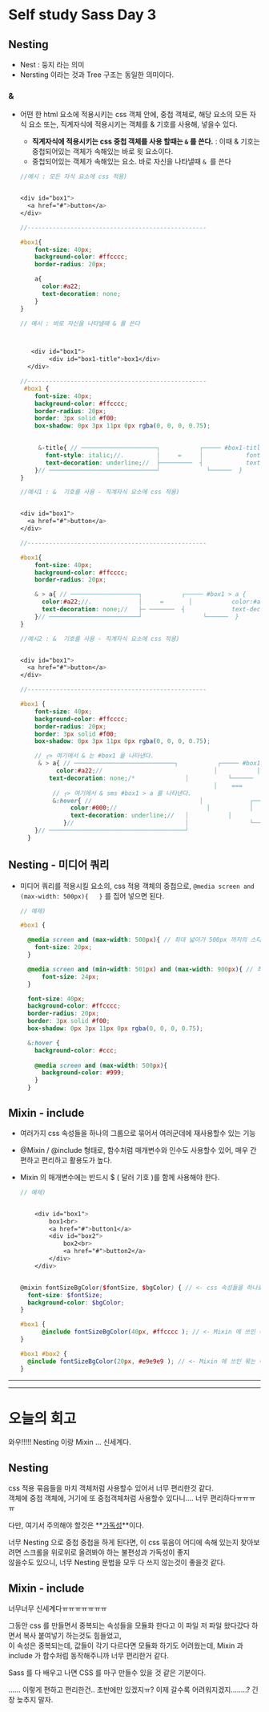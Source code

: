 # Self study Sass Day 3

## Nesting

- Nest : 둥지 라는 의미
- Nersting 이라는 것과 Tree 구조는 동일한 의미이다.

### &

- 어떤 한 html 요소에 적용시키는 css 객체 안에, 중첩 객체로, 해당 요소의 모든 자식 요소 또는, 직계자식에 적용시키는 객체를 & 기호를 사용해, 넣을수 있다. 

  - **직계자식에 적용시키는 css 중첩 객체를 사용 할때는 `&` 를 쓴다.** : 이때 & 기호는 중첩되어있는 객체가 속해있는 바로 윗 요소이다.
  - 중첩되어있는 객체가 속해있는 요소. 바로 자신을 나타낼때 `& `를 쓴다

  ```scss
  //예시 : 모든 자식 요소에 css 적용)
  
  
  <div id="box1">
  	<a href="#">button</a>
  </div>
  
  //--------------------------------------------------
  
  #box1{
      font-size: 40px;
      background-color: #ffcccc;
      border-radius: 20px;
  
      a{
        color:#a22;
        text-decoration: none;  
      }
  }
  ```

  ```scss
  // 예시 : 바로 자신을 나타낼때 & 를 쓴다
  
  
  
     <div id="box1">
          <div id="box1-title">box1</div>
  	</div>
  
  //--------------------------------------------------
   #box1 {
      font-size: 40px;
      background-color: #ffcccc;
      border-radius: 20px;
      border: 3px solid #f00;
      box-shadow: 0px 3px 11px 0px rgba(0, 0, 0, 0.75);
  
       
       &-title{ // ─────────────────────┐           ┌───── #box1-title{
         font-style: italic;//.         │     =     │		     font-style: italic;
         text-decoration: underline;//  ├─────────  ┤	  	     text-decoration: underline
      }// ──────────────────────────────┘	          └──────  }	
  }
  
  ```

  ```scss
  //예시1 : &  기호를 사용 - 직계자식 요소에 css 적용)
  
  
  <div id="box1">
  	<a href="#">button</a>
  </div>
  
  //--------------------------------------------------
  
  #box1{
      font-size: 40px;
      background-color: #ffcccc;
      border-radius: 20px;
  
      & > a{ // ───────────────────┐           ┌───── #box1 > a {
        color:#a22;//.             │     =   	 │		     color:#a22;
        text-decoration: none;//   ├─ ───────  ┤	  	     text-decoration: none
      }// ─────────────────────────┘			     └──────  }	
  }
  ```

  ```scss
  //예시2 : &  기호를 사용 - 직계자식 요소에 css 적용)
  
  
  <div id="box1">
  	<a href="#">button</a>
  </div>
  
  //--------------------------------------------------
  
  #box1 {
      font-size: 40px;
      background-color: #ffcccc;
      border-radius: 20px;
      border: 3px solid #f00;
      box-shadow: 0px 3px 11px 0px rgba(0, 0, 0, 0.75);
  
      // ┌> 여기에서 & 는 #box1 을 나타낸다.
       & > a{ // ────────────────────────────┐           ┌───── #box1 > a {
        	color:#a22;//			                    │           │		     color:#a22;
          text-decoration: none;/*              │           └──────	 text-decoration: none }
              					                        │    ===                                           */
           // ┌> 여기에서 & sms #box1 > a 를 나타낸다.
           &:hover{ //            			        │	          ┌───── #box1 > a:hover {
                color:#000;//			              │           │		     color:#000;
                text-decoration: underline;//   │           │	  	     text-decoration: underline;
              }//                               │			      └──────  }	
      }// ──────────────────────────────────────┘
    }
  ```

## Nesting - 미디어 쿼리

- 미디어 쿼리를 적용시킬 요소의, css 적용 객체의 중첩으로, `@media screen and (max-width: 500px){   }` 를 집어 넣으면 된다.

  ```scss
  // 예제)
  
  #box1 {
  
    @media screen and (max-width: 500px){ // 최대 넓이가 500px 까지의 스타일 ( 500px 보다 작을때 )
      font-size: 20px;
    }
  
    @media screen and (min-width: 501px) and (max-width: 900px){ // 최소 넓이가 501px 부터  최대 넓이 900px까지의 스타일 
        font-size: 24px;
    }
  
    font-size: 40px;
    background-color: #ffcccc;
    border-radius: 20px;
    border: 3px solid #f00;
    box-shadow: 0px 3px 11px 0px rgba(0, 0, 0, 0.75);
  
    &:hover {
      background-color: #ccc;
        
      @media screen and (max-width: 500px){
        background-color: #999;
      }
    }
  ```

  

## Mixin - include

- 여러가지 css 속성들을 하나의 그룹으로 묶어서 여러군데에 재사용할수 있는 기능

- @Mixin / @include 형태로, 함수처럼 매개변수와 인수도 사용할수 있어, 매우 간편하고 편리하고 활용도가 높다.

- Mixin 의 매개변수에는 반드시 $ ( 달러 기호 )를 함께 사용해야 한다. 

  ```scss
  // 예제)
  
  
      <div id="box1">
          box1<br>
          <a href="#">button1</a>
          <div id="box2">
              box2<br>
              <a href="#">button2</a>
          </div>
      </div>
  
  
  @mixin fontSizeBgColor($fontSize, $bgColor) { // <- css 속성들을 하나로 묶는 이름과, 각기 다를 속성 값들을 매개변수에 넣는다.
    font-size: $fontSize;
    background-color: $bgColor;
  }
  
  #box1 {
        @include fontSizeBgColor(40px, #ffcccc ); // <- Mixin 에 쓰인 묶는 이름을과, 각기 다르게 넣은 속성값들을 인수에 넣는다.
  }
  
  #box1 #box2 {
    @include fontSizeBgColor(20px, #e9e9e9 ); // <- Mixin 에 쓰인 묶는 이름을과, 각기 다르게 넣은 속성값들을 인수에 넣는다.
  }
  
  ```

---

---

# 오늘의 회고 

와우!!!!! Nesting 이랑 Mixin ... 신세계다. 

## Nesting 

css 적용 묶음들을 마치 객체처럼 사용할수 있어서 너무 편리한것 같다. <br>객체에 중첩 객체에, 거기에 또 중첩객체처럼 사용할수 있다니.... 너무 편리하다ㅠㅠㅠㅠ 

다만, 여기서 주의해야 할것은 **<u>가독성</u>**이다.

너무 Nesting 으로 중첩 중첩을 하게 된다면, 이  css 묶음이 어디에 속해 있는지 찾아보려면 스크롤을 위로위로 올려봐야 하는 불편성과 가독성이 좋지 <br>않을수도 있으니, 너무 Nesting 문법을 모두 다 쓰지 않는것이 좋을것 같다. 

## Mixin - include

너무너무 신세계다ㅠㅠㅠㅠㅠㅠㅠ

그동안 css 를 만들면서 중복되는 속성들을 모듈화 한다고 이 파일 저 파일 왔다갔다 하면서 복사 붙여넣기 하는것도 힘들었고, <br>이 속성은 중복되는데, 값들이 각기 다르다면 모듈화 하기도 어려웠는데, Mixin 과 include 가 함수처럼 동작해주니까 너무 편리한거 같다.

Sass 를 다 배우고 나면 CSS 를 마구 만들수 있을 것 같은 기분이다. 

...... 이렇게 편하고 편리한건.. 초반에만 있겠지ㅠ? 이제 갈수록 어려워지겠지........? 긴장 늦추지 말자.

 

